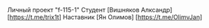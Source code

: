 Личный проект "f-115-1"
Студент [Вишняков Алксандр] [https://t.me/trix1t]
Наставник [Ян Олимов] [https://t.me/OlimvJan]